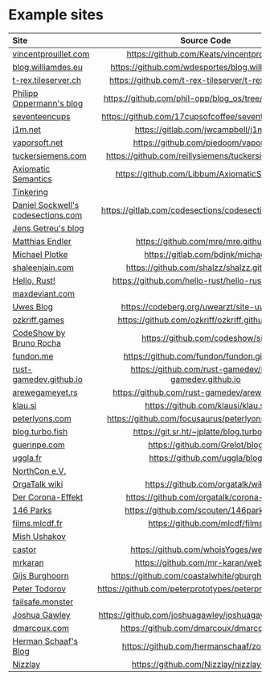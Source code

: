 # Example sites

| Site                                                               |                   Source Code                            |
|:-------------------------------------------------------------------|:--------------------------------------------------------:|
| [vincentprouillet.com](https://www.vincentprouillet.com/)          | https://github.com/Keats/vincentprouillet/               |
| [blog.williamdes.eu](http://blog.williamdes.eu/)                   | https://github.com/wdesportes/blog.williamdes.eu         |
| [t-rex.tileserver.ch](https://t-rex.tileserver.ch)                 | https://github.com/t-rex-tileserver/t-rex-website/       |
| [Philipp Oppermann's blog](https://os.phil-opp.com/)               | https://github.com/phil-opp/blog_os/tree/master/blog     |
| [seventeencups](https://www.seventeencups.net)                     | https://github.com/17cupsofcoffee/seventeencups.net      |
| [j1m.net](https://j1m.net)                                         | https://gitlab.com/jwcampbell/j1mnet                     |
| [vaporsoft.net](http://vaporsoft.net)                              | https://github.com/piedoom/vaporsoft                     |
| [tuckersiemens.com](https://tuckersiemens.com)                     | https://github.com/reillysiemens/tuckersiemens.com       |
| [Axiomatic Semantics](https://axiomatic.neophilus.net)             | https://github.com/Libbum/AxiomaticSemantics             |
| [Tinkering](https://tinkering.xyz)                                 |                                                          |
| [Daniel Sockwell's codesections.com](https://www.codesections.com) | https://gitlab.com/codesections/codesections-website     |
| [Jens Getreu's blog](https://blog.getreu.net)                      |                                                          |
| [Matthias Endler](https://endler.dev)                              | https://github.com/mre/mre.github.io                     |
| [Michael Plotke](https://michael.plotke.me)                        | https://gitlab.com/bdjnk/michael                         |
| [shaleenjain.com](https://shaleenjain.com)                         | https://github.com/shalzz/shalzz.github.io               |
| [Hello, Rust!](https://hello-rust.show)                            | https://github.com/hello-rust/hello-rust.github.io       |
| [maxdeviant.com](https://maxdeviant.com/)                          |                                                          |
| [Uwes Blog](https://uwe-arzt.de)                                   | https://codeberg.org/uwearzt/site-uwe-arzt               |
| [ozkriff.games](https://ozkriff.games)                             | https://github.com/ozkriff/ozkriff.github.io-src         |
| [CodeShow by Bruno Rocha](https://codeshow.com.br)                 | https://github.com/codeshow/site                         |
| [fundon.me](https://fundon.viz.rs/)                                | https://github.com/fundon/fundon.github.io               |
| [rust-gamedev.github.io](https://rust-gamedev.github.io)           | https://github.com/rust-gamedev/rust-gamedev.github.io   |
| [arewegameyet.rs](http://arewegameyet.rs)                          | https://github.com/rust-gamedev/arewegameyet             |
| [klau.si](https://klau.si)                                         | https://github.com/klausi/klau.si                        |
| [peterlyons.com](https://peterlyons.com)                           | https://github.com/focusaurus/peterlyons.com-zola        |
| [blog.turbo.fish](https://blog.turbo.fish)                         | https://git.sr.ht/~jplatte/blog.turbo.fish               |
| [guerinpe.com](https://guerinpe.com)                               | https://github.com/Grelot/blog                           |
| [uggla.fr](https://uggla.fr)                                       | https://github.com/uggla/blog                            |
| [NorthCon e.V.](https://verein.northcon.de/)                       |                                                          |
| [OrgaTalk wiki](https://wiki.orgatalk.de/)                         | https://github.com/orgatalk/wiki                         |
| [Der Corona-Effekt](https://corona-effekt.orgatalk.de/)            | https://github.com/orgatalk/corona-effekt                |
| [146 Parks](https://146parks.blog/)                                | https://github.com/scouten/146parks.blog                 |
| [films.mlcdf.fr](https://films.mlcdf.fr)                           | https://github.com/mlcdf/films                           |
| [Mish Ushakov](https://mish.co)                                    |                                                          |
| [castor](https://castorisdead.xyz)                                 | https://github.com/whoisYoges/website                    |
| [mrkaran](https://mrkaran.dev)                                     | https://github.com/mr-karan/website                      |
| [Gijs Burghoorn](https://gburghoorn.com)                           | https://github.com/coastalwhite/gburghoorn.com/          |
| [Peter Todorov](https://peterprototypes.com/)                      | https://github.com/peterprototypes/peterprototypes.com   |
| [failsafe.monster](https://failsafe.monster/)                      |                                                          |
| [Joshua Gawley](https://www.joshuagawley.com/)                     | https://github.com/joshuagawley/joshuagawley.github.io   |
| [dmarcoux.com](https://dmarcoux.com)                               | https://github.com/dmarcoux/dmarcoux.com                 |
| [Herman Schaaf's Blog](https://hermanschaaf.com)                   | https://github.com/hermanschaaf/zola-blog                |
| [Nizzlay](https://nizzlay.com)                                     | https://github.com/Nizzlay/nizzlay.com                   |
